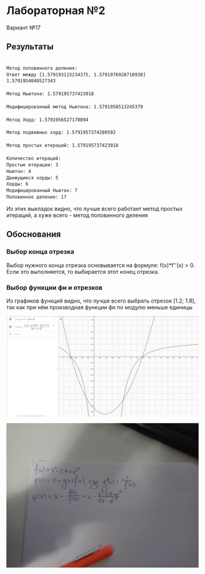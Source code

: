 # Лабораторная №2
Вариант №17

## Результаты

```bash

Метод половинного деления: 
Ответ между [1.579193115234375, 1.5791976928710938] 
1.5791954040527343

Метод Ньютона: 1.579195737423918

Модифицированный метод Ньютона: 1.5791958513245379

Метод Хорд: 1.5791956527178894

Метод подвижных хорд: 1.5791957374280592

Метод простых итераций: 1.579195737423918

Количество итераций:
Простые итерации: 3
Ньютон: 4
Движущиеся хорды: 5
Хорды: 6
Модифицированный Ньютон: 7
Половинное деление: 17
```

Из этих выкладок видно, что лучше всего работает метод простых итераций, а хуже всего - метод половинного деления

## Обоснования

### Выбор конца отрезка
Выбор нужного конца отрезка основывается на формуле: f(x)*f''(x) > 0. 
Если это выполняется, то выбирается этот конец отрезка. 

### Выбор функции фи и отрезков

Из графиков функций видно, что лучше всего выбрать отрезок [1.2; 1.8], так как при нём
производная функции фи по модулю меньше единицы

![График](gr.JPG)

![График](фи.jpg)

